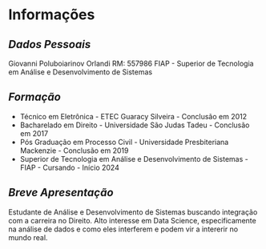 # Informações

## _Dados Pessoais_

Giovanni Poluboiarinov Orlandi
RM: 557986
FIAP - Superior de Tecnologia em Análise e Desenvolvimento de Sistemas

## _Formação_

- Técnico em Eletrônica - ETEC Guaracy Silveira - Conclusão em 2012
- Bacharelado em Direito - Universidade São Judas Tadeu - Conclusão em 2017
- Pós Graduação em Processo Civil - Universidade Presbiteriana Mackenzie - Conclusão em 2019
- Superior de Tecnologia em Análise e Desenvolvimento de Sistemas - FIAP - Cursando - Início 2024

## _Breve Apresentação_

Estudante de Análise e Desenvolvimento de Sistemas buscando integração com a carreira no Direito. Alto interesse em Data Science, especificamente na análise de dados e como eles interferem e podem vir a intererir no mundo real.